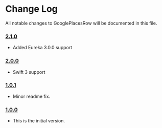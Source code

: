 # Change Log
All notable changes to GooglePlacesRow will be documented in this file.

### [2.1.0](https://github.com/EurekaCommunity/GooglePlacesRow/releases/tag/2.1.0)
<!-- Released on 2017-04-26. -->

* Added Eureka 3.0.0 support

### [2.0.0](https://github.com/EurekaCommunity/GooglePlacesRow/releases/tag/2.0.0)

* Swift 3 support

### [1.0.1](https://github.com/EurekaCommunity/GooglePlacesRow/releases/tag/1.0.1)

* Minor readme fix.

### [1.0.0](https://github.com/EurekaCommunity/GooglePlacesRow/releases/tag/1.0.0)
<!-- Released on 2016-01-20. -->

* This is the initial version.

[xmartlabs]: https://xmartlabs.com
